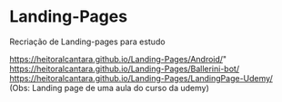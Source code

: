 # Landing-Pages
 Recriação de Landing-pages para estudo

https://heitoralcantara.github.io/Landing-Pages/Android/" <br>
https://heitoralcantara.github.io/Landing-Pages/Ballerini-bot/ <br>
https://heitoralcantara.github.io/Landing-Pages/LandingPage-Udemy/ <br>
(Obs: Landing page de uma aula do curso da udemy)

